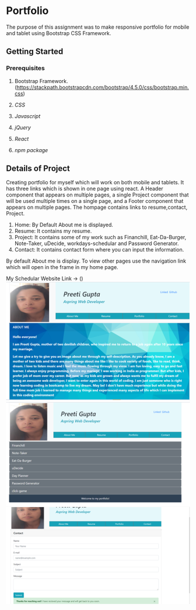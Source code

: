 # Portfolio

The purpose of this assignment was to make responsive portfolio for mobile and tablet using Bootstrap CSS Framework.  
 

## Getting Started

### Prerequisites
1. Bootstrap Framework.(https://stackpath.bootstrapcdn.com/bootstrap/4.5.0/css/bootstrap.min.css)

2. *CSS*

3. *Javascript*

4. *jQuery*

5. *React*

6. *npm package*




##  Details of Project

Creating portfolio for myself which will work on both mobile and tablets. It has three links which is shown in one page using react. A Header component that appears on multiple pages, a single Project component that will be used multiple times on a single page, and a Footer component that appears on multiple pages. The hompage contains links to resume,contact, Project.
1. Home: By Default About me is displayed.   
2. Resume: It contains my resume.
3. Project: It contains some of my work such as Financhill, Eat-Da-Burger, Note-Taker, uDecide, workdays-schedular and Password Generator.
4. Contact: It contains contact form where you can input the information.


By default About me is display. To view other pages use the navigation link which will open in the frame in my home page.


My Schedular Website Link ->  ()
![Snapshot](public/images/screenshot1.png)
![Snapshot](public/images/screenshot2.png)
![Snapshot](public/images/snapshot3.png)

